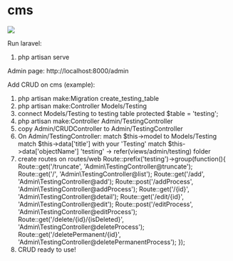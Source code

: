 # cms

<img src="https://image.ibb.co/drFTeS/cms.png"></img>

Run laravel:
1. php artisan serve

Admin page:
http://localhost:8000/admin

Add CRUD on cms (example):
1. php artisan make:Migration create_testing_table
2. php artisan make:Controller Models/Testing
3. connect Models/Testing to testing table
   protected $table = 'testing';
1. php artisan make:Controller Admin/TestingController
2. copy Admin/CRUDController to Admin/TestingController
3. On Admin/TestingController:
   match $this->model to Models/Testing
   match $this->data['title'] with your 'Testing'
   match $this->data['objectName'] 'testing' -> refer(views/admin/testing) folder
4. create routes on routes/web
	Route::prefix('testing')->group(function(){
	    Route::get('/truncate', 'Admin\TestingController@truncate');
        Route::get('/', 'Admin\TestingController@list');
        Route::get('/add', 'Admin\TestingController@add');
        Route::post('/addProcess', 'Admin\TestingController@addProcess');
        Route::get('/{id}', 'Admin\TestingController@detail');
        Route::get('/edit/{id}', 'Admin\TestingController@edit');
        Route::post('/editProcess', 'Admin\TestingController@editProcess');
        Route::get('/delete/{id}/{isDeleted}', 'Admin\TestingController@deleteProcess');
        Route::get('/deletePermanent/{id}', 'Admin\TestingController@deletePermanentProcess');
    });
5. CRUD ready to use!

